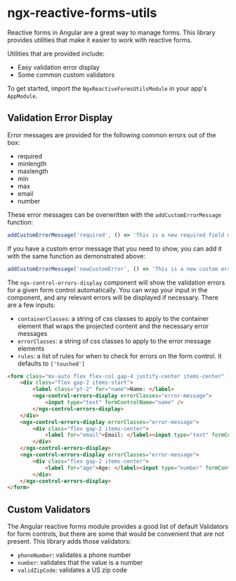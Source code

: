 # ngx-reactive-forms-utils

Reactive forms in Angular are a great way to manage forms. This library provides utilities that make it easier to work with reactive forms.

Utilities that are provided include:

-   Easy validation error display
-   Some common custom validators

To get started, import the `NgxReactiveFormsUtilsModule` in your app's `AppModule`.

## Validation Error Display

Error messages are provided for the following common errors out of the box:

-   required
-   minlength
-   maxlength
-   min
-   max
-   email
-   number

These error messages can be overwritten with the `addCustomErrorMessage` function:

```ts
addCustomErrorMessage('required', () => 'This is a new required field message');
```

If you have a custom error message that you need to show, you can add it with the same function as demonstrated above:

```ts
addCustomErrorMessage('newCustomError', () => 'This is a new custom error message');
```

The `ngx-control-errors-display` component will show the validation errors for a given form control automatically. You can wrap your input in the component, and any relevant errors will be displayed if necessary. There are a few inputs:

-   `containerClasses`: a string of css classes to apply to the container element that wraps the projected content and the necessary error messages
-   `errorClasses`: a string of css classes to apply to the error message elements
-   `rules`: a list of rules for when to check for errors on the form control. it defaults to `['touched']`

```html
<form class="mx-auto flex flex-col gap-4 justify-center items-center" [formGroup]="form">
	<div class="flex gap-2 items-start">
		<label class="pt-2" for="name">Name: </label>
		<ngx-control-errors-display errorClasses="error-message">
			<input type="text" formControlName="name" />
		</ngx-control-errors-display>
	</div>
	<ngx-control-errors-display errorClasses="error-message">
		<div class="flex gap-2 items-center">
			<label for="email">Email: </label><input type="text" formControlName="email" />
		</div>
	</ngx-control-errors-display>
	<ngx-control-errors-display errorClasses="error-message">
		<div class="flex gap-2 items-center">
			<label for="age">Age: </label><input type="number" formControlName="age" />
		</div>
	</ngx-control-errors-display>
</form>
```

## Custom Validators

The Angular reactive forms module provides a good list of default Validators for form controls, but there are some that would be convenient that are not present. This library adds those validators:

-   `phoneNumber`: validates a phone number
-   `number`: validates that the value is a number
-   `validZipCode`: validates a US zip code
